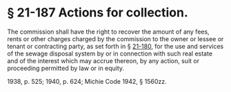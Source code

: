 # § 21-187 Actions for collection.

<p>The commission shall have the right to recover the amount of any fees, rents or other charges charged by the commission to the owner or lessee or tenant or contracting party, as set forth in § <a href='http://law.lis.virginia.gov/vacode/21-180/'>21-180</a>, for the use and services of the sewage disposal system by or in connection with such real estate and of the interest which may accrue thereon, by any action, suit or proceeding permitted by law or in equity.</p><p>1938, p. 525; 1940, p. 624; Michie Code 1942, § 1560zz.</p>